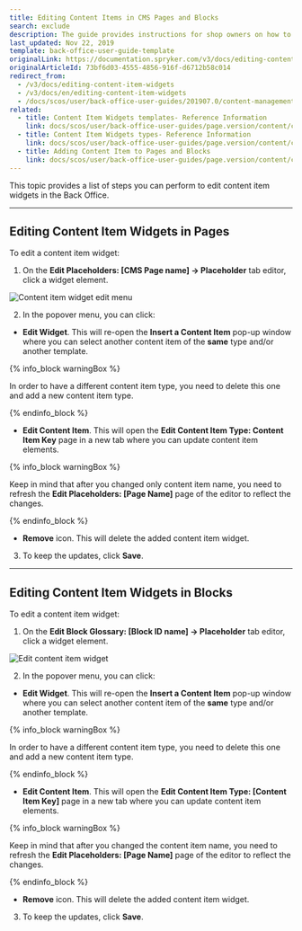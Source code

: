 ```yaml
---
title: Editing Content Items in CMS Pages and Blocks
search: exclude
description: The guide provides instructions for shop owners on how to update content item widgets in pages and blocks from the Back Office.
last_updated: Nov 22, 2019
template: back-office-user-guide-template
originalLink: https://documentation.spryker.com/v3/docs/editing-content-item-widgets
originalArticleId: 73bf6d03-4555-4856-916f-d6712b58c014
redirect_from:
  - /v3/docs/editing-content-item-widgets
  - /v3/docs/en/editing-content-item-widgets
  - /docs/scos/user/back-office-user-guides/201907.0/content-management/content-item-widgets/editing-content-item-widgets.html
related:
  - title: Content Item Widgets templates- Reference Information
    link: docs/scos/user/back-office-user-guides/page.version/content/content-items/references/content-item-widgets-templates-reference-information.html
  - title: Content Item Widgets types- Reference Information
    link: docs/scos/user/back-office-user-guides/page.version/content/content-items/references/content-item-widgets-types-reference-information.html
  - title: Adding Content Item to Pages and Blocks
    link: docs/scos/user/back-office-user-guides/page.version/content/content-items/adding-content-items-to-cms-pages-and-blocks.html
---
```


This topic provides a list of steps you can perform to edit content item widgets in the Back Office.
***

## Editing Content Item Widgets in Pages

To edit a content item widget:

1. On the **Edit Placeholders: [CMS Page name] -> Placeholder** tab editor, click a widget element.

  ![Content item widget edit menu](https://spryker.s3.eu-central-1.amazonaws.com/docs/User+Guides/Back+Office+User+Guides/Content+Management+System/Content+Item+Widgets/Editing+Content+Item+Widgets/content-item-widget-menu.png)

2. In the popover menu, you can click:
  * **Edit Widget**. This will re-open the **Insert a Content Item** pop-up window where you can select another content item of the **same** type and/or another template.

  {% info_block warningBox %}

  In order to have a different content item type, you need to delete this one and add a new content item type.

  {% endinfo_block %}

  * **Edit Content Item**. This will open the **Edit Content Item Type: Content Item Key** page in a new tab where you can update content item elements.

  {% info_block warningBox %}

  Keep in mind that after you changed only content item name, you need to refresh the **Edit Placeholders: [Page Name]** page of the editor to reflect the changes.

  {% endinfo_block %}

  * **Remove** icon. This will delete the added content item widget.
3.  To keep the updates, click **Save**.

***

## Editing Content Item Widgets in Blocks

To edit a content item widget:

1. On the **Edit Block Glossary: [Block ID name] -> Placeholder** tab editor, click a widget element.

![Edit content item widget](https://spryker.s3.eu-central-1.amazonaws.com/docs/User+Guides/Back+Office+User+Guides/Content+Management+System/Content+Item+Widgets/Editing+Content+Item+Widgets/content-item-widget-menu-block.png)

2. In the popover menu, you can click:
  * **Edit Widget**. This will re-open the **Insert a Content Item** pop-up window where you can select another content item of the **same** type and/or another template.

  {% info_block warningBox %}

  In order to have a different content item type, you need to delete this one and add a new content item type.

  {% endinfo_block %}

  * **Edit Content Item**. This will open the **Edit Content Item Type: [Content Item Key]** page in a new tab where you can update content item elements.

  {% info_block warningBox %}

  Keep in mind that after you changed the content item name, you need to refresh the **Edit Placeholders: [Page Name]** page of the editor to reflect the changes.

  {% endinfo_block %}

  * **Remove** icon. This will delete the added content item widget.
3.  To keep the updates, click **Save**.
